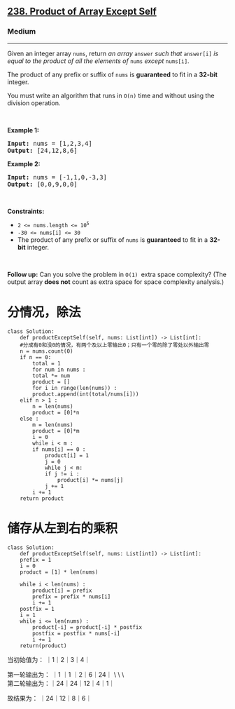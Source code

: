 <h2><a href="https://leetcode.com/problems/product-of-array-except-self/">238. Product of Array Except Self</a></h2><h3>Medium</h3><hr><div><p>Given an integer array <code>nums</code>, return <em>an array</em> <code>answer</code> <em>such that</em> <code>answer[i]</code> <em>is equal to the product of all the elements of</em> <code>nums</code> <em>except</em> <code>nums[i]</code>.</p>

<p>The product of any prefix or suffix of <code>nums</code> is <strong>guaranteed</strong> to fit in a <strong>32-bit</strong> integer.</p>

<p>You must write an algorithm that runs in&nbsp;<code>O(n)</code>&nbsp;time and without using the division operation.</p>

<p>&nbsp;</p>
<p><strong>Example 1:</strong></p>
<pre><strong>Input:</strong> nums = [1,2,3,4]
<strong>Output:</strong> [24,12,8,6]
</pre><p><strong>Example 2:</strong></p>
<pre><strong>Input:</strong> nums = [-1,1,0,-3,3]
<strong>Output:</strong> [0,0,9,0,0]
</pre>
<p>&nbsp;</p>
<p><strong>Constraints:</strong></p>

<ul>
	<li><code>2 &lt;= nums.length &lt;= 10<sup>5</sup></code></li>
	<li><code>-30 &lt;= nums[i] &lt;= 30</code></li>
	<li>The product of any prefix or suffix of <code>nums</code> is <strong>guaranteed</strong> to fit in a <strong>32-bit</strong> integer.</li>
</ul>

<p>&nbsp;</p>
<p><strong>Follow up:</strong>&nbsp;Can you solve the problem in <code>O(1)&nbsp;</code>extra&nbsp;space complexity? (The output array <strong>does not</strong> count as extra space for space complexity analysis.)</p>
</div>

# 分情况，除法
	class Solution:
	    def productExceptSelf(self, nums: List[int]) -> List[int]:
		#分成有0和没0的情况，有两个及以上零输出0；只有一个零的除了零处以外输出零
		n = nums.count(0)
		if n == 0:
		    total = 1
		    for num in nums :
			total *= num
		    product = []
		    for i in range(len(nums)) :
			product.append(int(total/nums[i]))
		elif n > 1 :
		    n = len(nums)
		    product = [0]*n
		else :
		    m = len(nums)
		    product = [0]*m
		    i = 0
		    while i < m :
			if nums[i] == 0 :
			    product[i] = 1
			    j = 0
			    while j < m:
				if j != i :
				    product[i] *= nums[j]
				j += 1
			i += 1
		return product

# 储存从左到右的乘积
	class Solution:
	    def productExceptSelf(self, nums: List[int]) -> List[int]:
		prefix = 1 
		i = 0
		product = [1] * len(nums)
		
		while i < len(nums) :
		    product[i] = prefix
		    prefix = prefix * nums[i]
		    i += 1
		postfix = 1
		i = 1
		while i <= len(nums) :
		    product[-i] = product[-i] * postfix
		    postfix = postfix * nums[-i]
		    i += 1
		return(product)
		
当初始值为： ｜1｜2｜3｜4｜

第一轮输出为：	｜1 ｜1 ｜2｜6｜24｜
		\  \  \   \
第二轮输出为：｜24｜24｜12｜4｜1｜

故结果为： ｜24｜12｜8｜6｜



